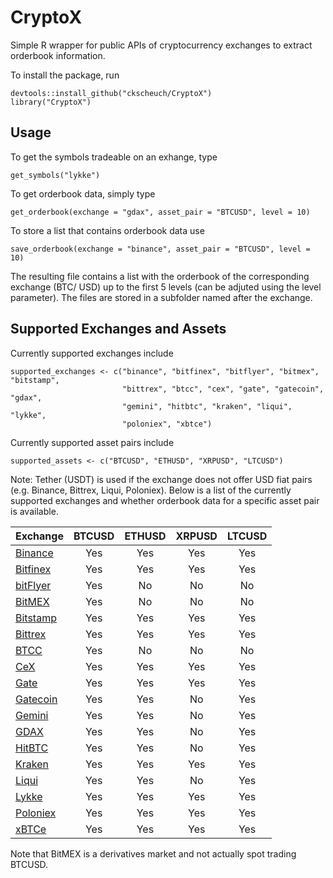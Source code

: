 # CryptoX

Simple R wrapper for public APIs of cryptocurrency exchanges to extract orderbook information.

To install the package, run

```
devtools::install_github("ckscheuch/CryptoX")
library("CryptoX")
```
## Usage

To get the symbols tradeable on an exhange, type
```
get_symbols("lykke")
```

To get orderbook data, simply type
```
get_orderbook(exchange = "gdax", asset_pair = "BTCUSD", level = 10)
```

To store a list that contains orderbook data use
```
save_orderbook(exchange = "binance", asset_pair = "BTCUSD", level = 10)
```

The resulting file contains a list with the orderbook of the corresponding exchange (BTC/ USD) up to the first 5 levels (can be adjuted using the level parameter). The files are stored in a subfolder named after the exchange.

## Supported Exchanges and Assets

Currently supported exchanges include
```
supported_exchanges <- c("binance", "bitfinex", "bitflyer", "bitmex", "bitstamp",
                         "bittrex", "btcc", "cex", "gate", "gatecoin", "gdax", 
                         "gemini", "hitbtc", "kraken", "liqui", "lykke", 
                         "poloniex", "xbtce")
```
Currently supported asset pairs include

```
supported_assets <- c("BTCUSD", "ETHUSD", "XRPUSD", "LTCUSD")
```

Note: Tether (USDT) is used if the exchange does not offer USD fiat pairs (e.g. Binance, Bittrex, Liqui, Poloniex). Below is a list of the currently supported exchanges and whether orderbook data for a specific asset pair is available.

| Exchange                              | BTCUSD | ETHUSD | XRPUSD | LTCUSD |
| ------------------------------------- |:------:|:------:|:------:|:------:|
| [Binance](https://www.binance.com/)   |   Yes  |   Yes  |   Yes  |   Yes  |
| [Bitfinex](https://www.bitfinex.com/) |   Yes  |   Yes  |   Yes  |   Yes  |
| [bitFlyer](https://bitflyer.jp/)      |   Yes  |   No   |   No   |   No   |
| [BitMEX](https://www.bitmex.com/)     |   Yes  |   No   |   No   |   No   |
| [Bitstamp](https://www.bitstamp.net/) |   Yes  |   Yes  |   Yes  |   Yes  |
| [Bittrex](https://bittrex.com/)       |   Yes  |   Yes  |   Yes  |   Yes  |
| [BTCC](https://www.btcc.com/)         |   Yes  |   No   |   No   |   No   |
| [CeX](https://cex.io/)                |   Yes  |   Yes  |   Yes  |   Yes  |
| [Gate](https://gate.io/)              |   Yes  |   Yes  |   Yes  |   Yes  |
| [Gatecoin](https://gatecoin.com/)     |   Yes  |   Yes  |   No   |   Yes  |
| [Gemini](https://gemini.com/)         |   Yes  |   Yes  |   No   |   Yes  |
| [GDAX](https://www.gdax.com/)         |   Yes  |   Yes  |   No   |   Yes  |
| [HitBTC](https://hitbtc.com/)         |   Yes  |   Yes  |   No   |   Yes  |
| [Kraken](https://www.kraken.com/)     |   Yes  |   Yes  |   Yes  |   Yes  |
| [Liqui](https://liqui.io/)            |   Yes  |   Yes  |   No   |   Yes  |
| [Lykke](https://www.lykke.com/)       |   Yes  |   Yes  |   Yes  |   Yes  |
| [Poloniex](https://poloniex.com/)     |   Yes  |   Yes  |   Yes  |   Yes  |
| [xBTCe](https://www.xbtce.com/)       |   Yes  |   Yes  |   Yes  |   Yes  |

Note that BitMEX is a derivatives market and not actually spot trading BTCUSD. 
